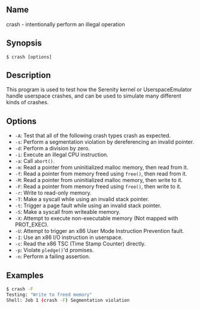## Name

crash - intentionally perform an illegal operation

## Synopsis

```**sh
$ crash [options]
```

## Description

This program is used to test how the Serenity kernel or UserspaceEmulator
handle userspace crashes, and can be used to simulate many different kinds
of crashes.

## Options

* `-A`: Test that all of the following crash types crash as expected.
* `-s`: Perform a segmentation violation by dereferencing an invalid pointer.
* `-d`: Perform a division by zero.
* `-i`: Execute an illegal CPU instruction.
* `-a`: Call `abort()`.
* `-m`: Read a pointer from uninitialized malloc memory, then read from it.
* `-f`: Read a pointer from memory freed using `free()`, then read from it.
* `-M`: Read a pointer from uninitialized malloc memory, then write to it.
* `-F`: Read a pointer from memory freed using `free()`, then write to it.
* `-r`: Write to read-only memory.
* `-T`: Make a syscall while using an invalid stack pointer.
* `-t`: Trigger a page fault while using an invalid stack pointer.
* `-S`: Make a syscall from writeable memory.
* `-X`: Attempt to execute non-executable memory (Not mapped with PROT\_EXEC).
* `-U`: Attempt to trigger an x86 User Mode Instruction Prevention fault.
* `-I`: Use an x86 I/O instruction in userspace.
* `-c`: Read the x86 TSC (Time Stamp Counter) directly.
* `-p`: Violate `pledge()`'d promises.
* `-n`: Perform a failing assertion.

## Examples

```sh
$ crash -F
Testing: "Write to freed memory"
Shell: Job 1 (crash -F) Segmentation violation
```
